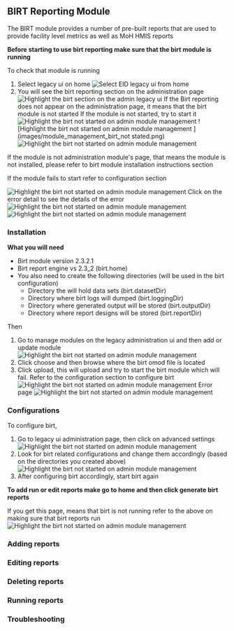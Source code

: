 ## BIRT Reporting Module 
The BIRT module provides a number of pre-built reports that are used to provide facility level metrics as well as MoH HMIS reports

**Before starting to use birt reporting make sure that the birt module is running**

To check that module is running
1. Select legacy ui on home
![Select EID legacy ui from home](images/home_select_legacy.png)
2. You will see the birt reporting section on the administration page
![Highlight the birt section on the admin legacy ui ](images/legacy_admin_page_birt_reports.png)
If the Birt reporting does not appear on the administration page, it means that the birt module is not started
If the module is not started, try to start it
![Highlight the birt not started on admin module management ](images/legacy_admin_manage_modules.png)
![Highlight the birt not started on admin module management ](images/module_management_birt_not stated.png)
![Highlight the birt not started on admin module management ](images/module_management_start_birt.png)

If the module is not administration module's page, that means the module is not installed, please refer to birt module installation instructions section

If the module fails to start refer to configuration section

![Highlight the birt not started on admin module management ](images/module_management_birt_start_error.png)
Click on the error detail to see the details of the error
![Highlight the birt not started on admin module management ](images/module_management_birt_error_detail.png)
![Highlight the birt not started on admin module management ](images/module_management_birt_start_error_detail.png)

### Installation
**What you will need**
* Birt module version 2.3.2.1
* Birt report engine vs 2.3_2 (birt.home)
* You also need to create the following directories (will be used in the birt configuration)
  * Directory the will hold data sets (birt.datasetDir)
  * Directory where birt logs will dumped (birt.loggingDir)
  * Directory where generated output will be stored (birt.outputDir)
  * Directory where report designs will be stored (birt.reportDir)

Then
1. Go to manage modules on the legacy administration ui and then add or update module
![Highlight the birt not started on admin module management ](images/legacy_admin_add_module.png)
2. Click choose and then browse where the birt omod file is located
3. Click upload, this will upload and try to start the birt module which will fail. Refer to the configuration section to configure birt
![Highlight the birt not started on admin module management ](images/choose_and_uplaod_birt_module.png)
Error page
![Highlight the birt not started on admin module management ](images/module_management_birt_start_error.png)

### Configurations
To configure birt,
1. Go to legacy ui administration page, then click on advanced settings
![Highlight the birt not started on admin module management ](images/legacy_admin_advanced_settings.png)
2. Look for birt related configurations and change them accordingly (based on the directories you created above)
![Highlight the birt not started on admin module management ](images/birt_configuration.png)
3. After configuring birt accordingly, start birt again

**To add run or edit reports make go to home and then click generate birt reports**

If you get this page, means that birt is not running refer to the above on making sure that birt reports run
![Highlight the birt not started on admin module management ](images/birt_reports_404.png)

### Adding reports

### Editing reports

### Deleting reports

### Running reports

### Troubleshooting